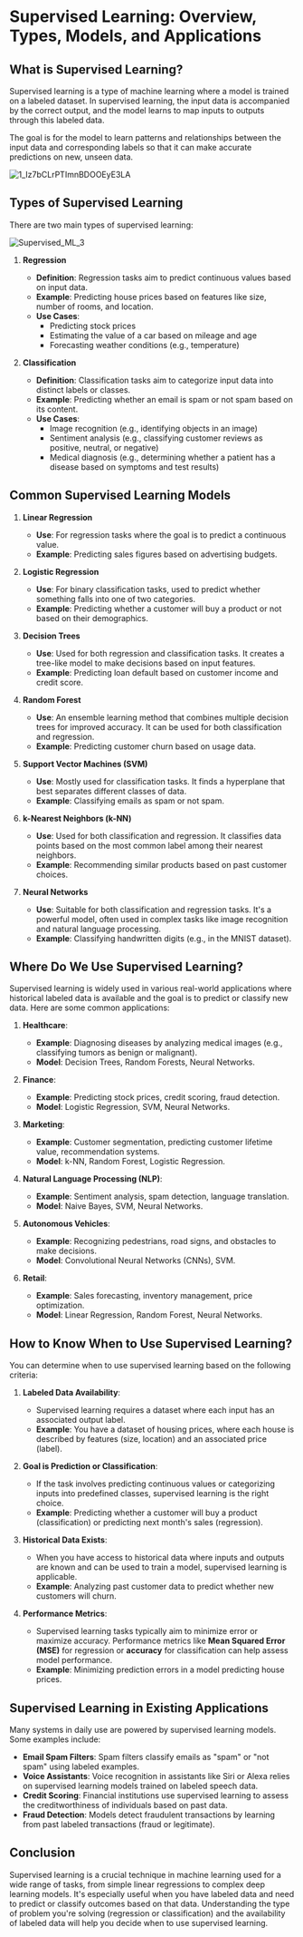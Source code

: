 # Supervised Learning: Overview, Types, Models, and Applications

## What is Supervised Learning?

Supervised learning is a type of machine learning where a model is trained on a labeled dataset. In supervised learning, the input data is accompanied by the correct output, and the model learns to map inputs to outputs through this labeled data.

The goal is for the model to learn patterns and relationships between the input data and corresponding labels so that it can make accurate predictions on new, unseen data.

![1_Iz7bCLrPTImnBDOOEyE3LA](https://github.com/user-attachments/assets/cbad9324-7c07-4f82-9098-c0bbbc186a80)


## Types of Supervised Learning

There are two main types of supervised learning:

![Supervised_ML_3](https://github.com/user-attachments/assets/038c68ed-55cc-49c1-98da-99bc26cfcb04)


1. **Regression**
   - **Definition**: Regression tasks aim to predict continuous values based on input data.
   - **Example**: Predicting house prices based on features like size, number of rooms, and location.
   - **Use Cases**:
     - Predicting stock prices
     - Estimating the value of a car based on mileage and age
     - Forecasting weather conditions (e.g., temperature)
  
2. **Classification**
   - **Definition**: Classification tasks aim to categorize input data into distinct labels or classes.
   - **Example**: Predicting whether an email is spam or not spam based on its content.
   - **Use Cases**:
     - Image recognition (e.g., identifying objects in an image)
     - Sentiment analysis (e.g., classifying customer reviews as positive, neutral, or negative)
     - Medical diagnosis (e.g., determining whether a patient has a disease based on symptoms and test results)

## Common Supervised Learning Models

1. **Linear Regression**
   - **Use**: For regression tasks where the goal is to predict a continuous value.
   - **Example**: Predicting sales figures based on advertising budgets.
   
2. **Logistic Regression**
   - **Use**: For binary classification tasks, used to predict whether something falls into one of two categories.
   - **Example**: Predicting whether a customer will buy a product or not based on their demographics.
   
3. **Decision Trees**
   - **Use**: Used for both regression and classification tasks. It creates a tree-like model to make decisions based on input features.
   - **Example**: Predicting loan default based on customer income and credit score.
   
4. **Random Forest**
   - **Use**: An ensemble learning method that combines multiple decision trees for improved accuracy. It can be used for both classification and regression.
   - **Example**: Predicting customer churn based on usage data.
   
5. **Support Vector Machines (SVM)**
   - **Use**: Mostly used for classification tasks. It finds a hyperplane that best separates different classes of data.
   - **Example**: Classifying emails as spam or not spam.
   
6. **k-Nearest Neighbors (k-NN)**
   - **Use**: Used for both classification and regression. It classifies data points based on the most common label among their nearest neighbors.
   - **Example**: Recommending similar products based on past customer choices.
   
7. **Neural Networks**
   - **Use**: Suitable for both classification and regression tasks. It's a powerful model, often used in complex tasks like image recognition and natural language processing.
   - **Example**: Classifying handwritten digits (e.g., in the MNIST dataset).

## Where Do We Use Supervised Learning?

Supervised learning is widely used in various real-world applications where historical labeled data is available and the goal is to predict or classify new data. Here are some common applications:

1. **Healthcare**:
   - **Example**: Diagnosing diseases by analyzing medical images (e.g., classifying tumors as benign or malignant).
   - **Model**: Decision Trees, Random Forests, Neural Networks.
   
2. **Finance**:
   - **Example**: Predicting stock prices, credit scoring, fraud detection.
   - **Model**: Logistic Regression, SVM, Neural Networks.
   
3. **Marketing**:
   - **Example**: Customer segmentation, predicting customer lifetime value, recommendation systems.
   - **Model**: k-NN, Random Forest, Logistic Regression.
   
4. **Natural Language Processing (NLP)**:
   - **Example**: Sentiment analysis, spam detection, language translation.
   - **Model**: Naive Bayes, SVM, Neural Networks.
   
5. **Autonomous Vehicles**:
   - **Example**: Recognizing pedestrians, road signs, and obstacles to make decisions.
   - **Model**: Convolutional Neural Networks (CNNs), SVM.
   
6. **Retail**:
   - **Example**: Sales forecasting, inventory management, price optimization.
   - **Model**: Linear Regression, Random Forest, Neural Networks.

## How to Know When to Use Supervised Learning?

You can determine when to use supervised learning based on the following criteria:

1. **Labeled Data Availability**:
   - Supervised learning requires a dataset where each input has an associated output label.
   - **Example**: You have a dataset of housing prices, where each house is described by features (size, location) and an associated price (label).

2. **Goal is Prediction or Classification**:
   - If the task involves predicting continuous values or categorizing inputs into predefined classes, supervised learning is the right choice.
   - **Example**: Predicting whether a customer will buy a product (classification) or predicting next month's sales (regression).

3. **Historical Data Exists**:
   - When you have access to historical data where inputs and outputs are known and can be used to train a model, supervised learning is applicable.
   - **Example**: Analyzing past customer data to predict whether new customers will churn.

4. **Performance Metrics**:
   - Supervised learning tasks typically aim to minimize error or maximize accuracy. Performance metrics like **Mean Squared Error (MSE)** for regression or **accuracy** for classification can help assess model performance.
   - **Example**: Minimizing prediction errors in a model predicting house prices.

## Supervised Learning in Existing Applications

Many systems in daily use are powered by supervised learning models. Some examples include:

- **Email Spam Filters**: Spam filters classify emails as "spam" or "not spam" using labeled examples.
- **Voice Assistants**: Voice recognition in assistants like Siri or Alexa relies on supervised learning models trained on labeled speech data.
- **Credit Scoring**: Financial institutions use supervised learning to assess the creditworthiness of individuals based on past data.
- **Fraud Detection**: Models detect fraudulent transactions by learning from past labeled transactions (fraud or legitimate).

## Conclusion

Supervised learning is a crucial technique in machine learning used for a wide range of tasks, from simple linear regressions to complex deep learning models. It's especially useful when you have labeled data and need to predict or classify outcomes based on that data. Understanding the type of problem you're solving (regression or classification) and the availability of labeled data will help you decide when to use supervised learning.

